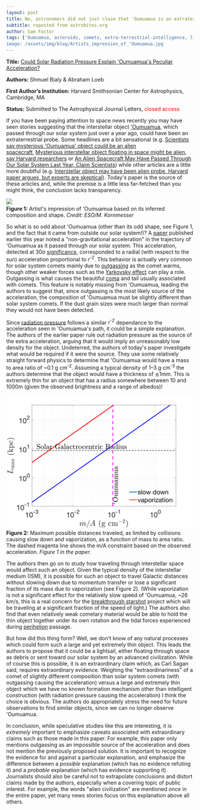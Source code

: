 ```yaml
---
layout: post
title: No, astronomers did not just claim that 'Oumuamua is an extraterrestrial probe
subtitle: reposted from astrobites.org
author: Sam Factor
tags: ['Oumuamua, asteroids, comets, extra-terrestrial-intelligence, light sails, solar system]
image: /assets/img/blog/Artists_impression_of_ʻOumuamua.jpg
---
```


<strong>Title:</strong>&nbsp;<a href="https://arxiv.org/abs/1810.11490">Could Solar Radiation Pressure Explain 'Oumuamua's Peculiar Acceleration?</a>

<strong>Authors:</strong> Shmuel Bialy &amp; Abraham Loeb

<strong>First Author’s Institution:</strong> Harvard Smithsonian Center for Astrophysics, Cambridge, MA

<strong>Status:</strong> Submitted to The Astrophysical Journal Letters,&nbsp;<span style="font-weight: 400; color: #ff0000;">closed access</span>

If you have been paying attention to space news recently you may have seen stories suggesting that the interstellar object <a href="https://astrobites.org/2017/12/20/on-the-origins-of-our-interstellar-visitor-oumuamua/">'Oumuamua</a>, which passed through our solar system just over a year ago, could have been an extraterrestrial probe. Some headlines are a bit sensational (e.g.&nbsp;<a href="https://www.nbcnews.com/mach/science/scientists-say-mysterious-oumuamua-object-could-be-alien-spacecraft-ncna931381">Scientists say mysterious 'Oumuamua' object could be an alien spacecraft</a>,&nbsp;<a href="https://www.usatoday.com/story/news/nation-now/2018/11/06/mysterious-oumuamua-object-space-alien-probe-harvard/1900213002/">Mysterious interstellar object floating in space might be alien, say Harvard researchers</a>&nbsp;or <a href="https://www.iflscience.com/space/our-first-interstellar-visitor-could-have-been-an-alien-lightsail-spacecraft-claim-scientists/">An Alien Spacecraft May Have Passed Through Our Solar System Last Year, Claim Scientists</a>) while other articles are a little more doubtful (e.g.&nbsp;<a href="https://www.cnn.com/2018/11/06/health/oumuamua-alien-probe-harvard-intl/index.html">Interstellar object may have been alien probe, Harvard paper argues, but experts are skeptical</a>). Today's paper is the source of these articles and, while the premise is a little less far-fetched than you might think, the conclusion lacks transparency.

<div class="img">
<img src="/assets/img/blog/Artists_impression_of_ʻOumuamua.jpg">
<div class="caption"><strong>Figure 1:</strong> Artist's impression of 'Oumuamua based on its inferred composition and shape. <em>Credit: ESO/M. Kornmesser</em></div>
</div>

So what is so odd about 'Oumuamua (other than its odd shape, see Figure 1, and the fact that it came from outside our solar system!)? A <a href="https://ui.adsabs.harvard.edu/#abs/2018Natur.559..223M/abstract">paper</a> published earlier this year noted a "non-gravitational acceleration" in the trajectory of 'Oumuamua as it passed through our solar system. This acceleration, detected at 30σ <a href="https://thecuriousastronomer.wordpress.com/2014/06/26/what-does-a-1-sigma-3-sigma-or-5-sigma-detection-mean/">significance</a>, corresponded to a radial (with respect to the sun) acceleration proportional to <em>r<sup>-2</sup></em>. This behavior is actually very common for solar system comets mainly due to <a href="http://www.open.ac.uk/science/research/rosetta/comets">outgassing</a> as the comet warms, though other weaker forces such as the&nbsp;<a href="https://en.wikipedia.org/wiki/Yarkovsky_effect">Yarkovsky effect</a> can play a role. Outgassing&nbsp;is what causes the beautiful <a href="https://rosetta.jpl.nasa.gov/science/comet-primer/anatomy-comet">coma</a> and tail usually associated with comets. This feature is notably missing from 'Oumuamua, leading the authors to suggest that, since outgassing is the most likely source of the acceleration, the composition of 'Oumuamua must be slightly different than solar system comets. If the dust grain sizes were much larger than normal they would not have been detected.

Since <a href="https://en.wikipedia.org/wiki/Radiation_pressure">radiation pressure</a> follows a similar&nbsp;<em>r<sup>-2</sup></em> dependance to the acceleration seen in 'Oumuamua's path, it could be a simple explanation. The authors of the earlier paper rule out radiation pressure as the source of the extra acceleration, arguing that it would imply an unreasonably low density for the object. Undeterred, the authors of today's paper investigate what would be required if it were the source.&nbsp;They use some relatively straight forward physics to determine that 'Oumuamua would have a mass to area ratio of ~0.1 g cm<sup>-2</sup>. Assuming a typical density of 1–3 g cm<sup>-3</sup> the authors determine that the object would have a thickness of ≲1mm. This is extremely thin for an object that has a radius somewhere between 10 and 1000m (given the observed brightness and a range of albedos)!

<div class="img">
<img src="/assets/img/blog/L_max.png">
<div class="caption"><strong>Figure 2:</strong> Maximum possible distances traveled, as limited by collisions causing slow down and vaporization, as a function of mass to area ratio. The dashed magenta line shows the m/A constraint based on the observed acceleration. <em>Figure 1 in the paper.</em></div>
</div>

The authors then go on to study how traveling through interstellar space would affect such an object. Given the typical density of the interstellar medium (ISM), it is possible for such an object to travel Galactic distances without slowing down due to momentum transfer or lose a significant fraction of its mass due to vaporization (see Figure 2). (While vaporization is not a significant effect for the relatively slow speed of 'Oumuamua, ~26 km/s, this is a real concern for the <a href="https://breakthroughinitiatives.org/initiative/3">breakthrough starshot</a> project which will be traveling at a significant fraction of the speed of light.) The authors also find that even relatively weak cometary material would be able to hold the thin object together under its own rotation and the tidal forces experienced during <a href="http://astronomy.swin.edu.au/cosmos/P/Perihelion">perihelion</a> passage.

But how did this thing form? Well, we don't know of any natural processes which could form such a large and yet extremely thin object. This leads the authors to propose that it could be a lightsail, either floating through space as debris or sent toward our solar system by an advanced civilization. While of course this is possible, it is an extraordinary claim which, as Carl Sagan said, requires extraordinary evidence. Weighing the "extraordinariness" of a comet of slightly different composition than solar system comets (with outgassing causing the acceleration) versus a large and extremely thin object which we have no known formation mechanism other than intelligent construction (with radiation pressure causing the acceleration) I think the choice is obvious. The authors do appropriately stress the need for future observations to find similar objects, since we can no longer observe 'Oumuamua.

In conclusion, while speculative studies like this are interesting, it is <em>extremely</em> important to emphasize caveats associated with extraordinary claims such as those made in this paper. For example, this paper only mentions outgassing as an impossible source of the acceleration and does not mention the previously proposed solution. It is important to recognize the evidence for and against a particular explanation, and emphasize the difference between a <em>possible</em> explanation (which has no evidence refuting it) and a <em>probable</em> explanation (which has evidence supporting it). Journalists should also be careful not to extrapolate conclusions and distort claims made by the authors, especially when a covering topic of public interest. For example, the words "alien civilization" are mentioned <em>once</em> in the entire paper, yet many news stories focus on this explanation above all others.
